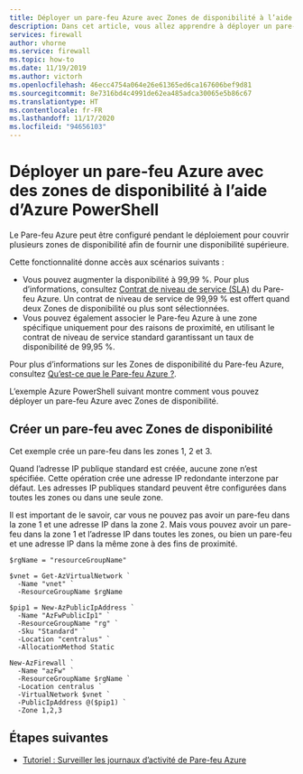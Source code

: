 ```yaml
---
title: Déployer un pare-feu Azure avec Zones de disponibilité à l’aide de PowerShell
description: Dans cet article, vous allez apprendre à déployer un pare-feu Azure avec Zones de disponibilité à l’aide d’Azure PowerShell.
services: firewall
author: vhorne
ms.service: firewall
ms.topic: how-to
ms.date: 11/19/2019
ms.author: victorh
ms.openlocfilehash: 46ecc4754a064e26e61365ed6ca167606bef9d81
ms.sourcegitcommit: 8e7316bd4c4991de62ea485adca30065e5b86c67
ms.translationtype: HT
ms.contentlocale: fr-FR
ms.lasthandoff: 11/17/2020
ms.locfileid: "94656103"
---
```

# <a name="deploy-an-azure-firewall-with-availability-zones-using-azure-powershell"></a>Déployer un pare-feu Azure avec des zones de disponibilité à l’aide d’Azure PowerShell

Le Pare-feu Azure peut être configuré pendant le déploiement pour couvrir plusieurs zones de disponibilité afin de fournir une disponibilité supérieure.

Cette fonctionnalité donne accès aux scénarios suivants :

- Vous pouvez augmenter la disponibilité à 99,99 %. Pour plus d’informations, consultez [Contrat de niveau de service (SLA)](https://azure.microsoft.com/support/legal/sla/azure-firewall/v1_0/) du Pare-feu Azure. Un contrat de niveau de service de 99,99 % est offert quand deux Zones de disponibilité ou plus sont sélectionnées.
- Vous pouvez également associer le Pare-feu Azure à une zone spécifique uniquement pour des raisons de proximité, en utilisant le contrat de niveau de service standard garantissant un taux de disponibilité de 99,95 %.

Pour plus d’informations sur les Zones de disponibilité du Pare-feu Azure, consultez [Qu’est-ce que le Pare-feu Azure ?](overview.md).

L’exemple Azure PowerShell suivant montre comment vous pouvez déployer un pare-feu Azure avec Zones de disponibilité.

## <a name="create-a-firewall-with-availability-zones"></a>Créer un pare-feu avec Zones de disponibilité

Cet exemple crée un pare-feu dans les zones 1, 2 et 3.

Quand l’adresse IP publique standard est créée, aucune zone n’est spécifiée. Cette opération crée une adresse IP redondante interzone par défaut. Les adresses IP publiques standard peuvent être configurées dans toutes les zones ou dans une seule zone.

Il est important de le savoir, car vous ne pouvez pas avoir un pare-feu dans la zone 1 et une adresse IP dans la zone 2. Mais vous pouvez avoir un pare-feu dans la zone 1 et l’adresse IP dans toutes les zones, ou bien un pare-feu et une adresse IP dans la même zone à des fins de proximité.

```azurepowershell
$rgName = "resourceGroupName"

$vnet = Get-AzVirtualNetwork `
  -Name "vnet" `
  -ResourceGroupName $rgName

$pip1 = New-AzPublicIpAddress `
  -Name "AzFwPublicIp1" `
  -ResourceGroupName "rg" `
  -Sku "Standard" `
  -Location "centralus" `
  -AllocationMethod Static

New-AzFirewall `
  -Name "azFw" `
  -ResourceGroupName $rgName `
  -Location centralus `
  -VirtualNetwork $vnet `
  -PublicIpAddress @($pip1) `
  -Zone 1,2,3
```

## <a name="next-steps"></a>Étapes suivantes

- [Tutoriel : Surveiller les journaux d’activité de Pare-feu Azure](./firewall-diagnostics.md)